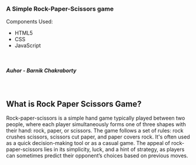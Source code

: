 <h3>A Simple Rock-Paper-Scissors game</h3>
<p>Components Used: </p>
<ul>
  <li>HTML5</li>
  <li>CSS</li>
  <li>JavaScript</li>
</ul>
<br>
<h5>Auhor - Barnik Chakraborty</h5>
<br>
<h2>What is Rock Paper Scissors Game?</h2>
<p font-size: 18px>Rock-paper-scissors is a simple hand game typically played between two people, where each player simultaneously forms one of three shapes with their hand: rock, paper, or scissors. The game follows a set of rules: rock crushes scissors, scissors cut paper, and paper covers rock. It's often used as a quick decision-making tool or as a casual game. The appeal of rock-paper-scissors lies in its simplicity, luck, and a hint of strategy, as players can sometimes predict their opponent’s choices based on previous moves.</p>
